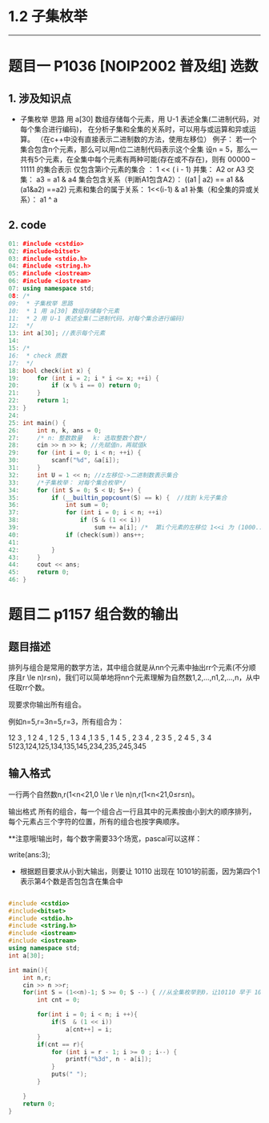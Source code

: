 # 1.2 子集枚举

---

# 题目一 P1036 [NOIP2002 普及组] 选数

## 1. 涉及知识点

* 子集枚举 思路
    用 a[30] 数组存储每个元素，用 U-1 表述全集(二进制代码，对每个集合进行编码)，   在分析子集和全集的关系时，可以用与或运算和异或运算。
    （在c++中没有直接表示二进制数的方法，使用左移位）
    例子：
    若一个集合包含n个元素，那么可以用n位二进制代码表示这个全集
    设n = 5，那么一共有5个元素，在全集中每个元素有两种可能(存在或不存在)，则有 00000 – 11111 的集合表示
    仅包含第i个元素的集合 ： 1 << ( i - 1)
    并集： A2 or A3
    交集： a3 = a1 & a4
    集合包含关系（判断A1包含A2）： ((a1 | a2) == a1 && (a1&a2) ==a2)
    元素和集合的属于关系： 1<<(i-1) & a1
    补集（和全集的异或关系）： a1 ^ a

## 2. code

```C++
01: #include <cstdio>
02: #include<bitset>
03: #include <stdio.h>
04: #include <string.h>
05: #include <iostream>
06: #include <iostream>
07: using namespace std;
08: /*
09:  * 子集枚举 思路
10:  * 1 用 a[30] 数组存储每个元素
11:  * 2 用 U-1 表述全集(二进制代码，对每个集合进行编码)
12:  */
13: int a[30]; //表示每个元素
14: 
15: /*
16:  * check 质数
17:  */
18: bool check(int x) {
19:     for (int i = 2; i * i <= x; ++i) {
20:         if (x % i == 0) return 0;
21:     }
22:     return 1;
23: }
24: 
25: int main() {
26:     int n, k, ans = 0;
27:     /* n: 整数数量   k: 选取整数个数*/
28:     cin >> n >> k; //先赋值n，再赋值k
29:     for (int i = 0; i < n; ++i) {
30:         scanf("%d", &a[i]);
31:     }
32:     int U = 1 << n; //z左移位->二进制数表示集合
33:     /*子集枚举： 对每个集合枚举*/
34:     for (int S = 0; S < U; S++) {
35:         if (__builtin_popcount(S) == k) {  //找到 k元子集合
36:             int sum = 0;
37:             for (int i = 0; i < n; ++i)
38:                 if (S & (1 << i))
39:                     sum += a[i]; /*  第i个元素的左移位 1<<i 为 (1000...)b,和 S集合与运算，S集合的 第 i 位 如果为 1 则return 1     */
40:             if (check(sum)) ans++;
41: 
42:         }
43:     }
44:     cout << ans;
45:     return 0;
46: }

```

# 题目二 p1157 组合数的输出

## 题目描述

排列与组合是常用的数学方法，其中组合就是从nn个元素中抽出rr个元素(不分顺序且r \le n)r≤n)，我们可以简单地将nn个元素理解为自然数1,2,…,n1,2,…,n，从中任取rr个数。

现要求你输出所有组合。

例如n=5,r=3n=5,r=3，所有组合为：

12 3 , 1 2 4 , 1 2 5 , 1 3 4 ,1 3 5 , 1 4 5 , 2 3 4 , 2 3 5 , 2 4 5 , 3 4 5123,124,125,134,135,145,234,235,245,345

## 输入格式

一行两个自然数n,r(1<n<21,0 \le r \le n)n,r(1<n<21,0≤r≤n)。

输出格式
所有的组合，每一个组合占一行且其中的元素按由小到大的顺序排列，每个元素占三个字符的位置，所有的组合也按字典顺序。

**注意哦!输出时，每个数字需要33个场宽，pascal可以这样：

write(ans:3);

* 根据题目要求从小到大输出，则要让 10110 出现在 10101的前面，因为第四个1表示第4个数是否包包含在集合中

```C++

#include <cstdio>
#include<bitset>
#include <stdio.h>
#include <string.h>
#include <iostream>
#include <iostream>
using namespace std;
int a[30];

int main(){
    int n,r;
    cin >> n >>r;
    for(int S = (1<<n)-1; S >= 0; S --) { //从全集枚举到0，让10110 早于 10101 出现， 符合字典序题目要求
        int cnt = 0;

        for(int i = 0; i < n; i ++){
            if(S  & (1 << i))
                a[cnt++] = i;
        }
        if(cnt == r){
            for (int i = r - 1; i >= 0 ; i--) {
                printf("%3d", n - a[i]);
            }
            puts(" ");
        }

    }
    return 0;
}
```
